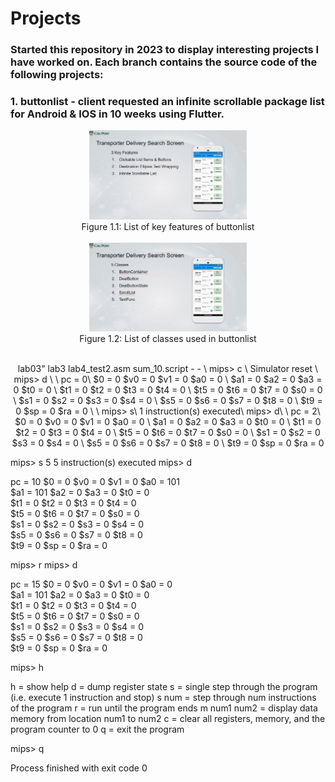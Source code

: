 # Projects
### Started this repository in 2023 to display interesting projects I have worked on. Each branch contains the source code of the following projects:
  
### 1. buttonlist -  client requested an infinite scrollable package list for Android & IOS in 10 weeks using Flutter.
<p align = "center">
<img src = "https://github.com/darylng154/Projects/blob/main/README_files/buttonlist_classes.png?raw=true" width=50% height=50%>
  <br>
Figure 1.1: List of key features of buttonlist
  <br>
  <br>
<img src = "https://github.com/darylng154/Projects/blob/main//README_files/buttonlist_features.png?raw=true" width=50% height=50%>
  <br>
Figure 1.2: List of classes used in buttonlist
  <br>
  <br>
</p>


<p align  = "center">
lab03" lab3 lab4_test2.asm sum_10.script - -  \
mips> c  \
		Simulator reset  \
mips> d  \
\
 pc = 0\
$0  = 0        $v0 = 0        $v1 = 0        $a0 = 0        \
$a1 = 0        $a2 = 0        $a3 = 0        $t0 = 0        \
$t1 = 0        $t2 = 0        $t3 = 0        $t4 = 0        \
$t5 = 0        $t6 = 0        $t7 = 0        $s0 = 0        \
$s1 = 0        $s2 = 0        $s3 = 0        $s4 = 0        \
$s5 = 0        $s6 = 0        $s7 = 0        $t8 = 0        \
$t9 = 0        $sp = 0        $ra = 0        \
\
mips> s\
		1 instruction(s) executed\
mips> d\
\
 pc = 2\
$0  = 0        $v0 = 0        $v1 = 0        $a0 = 0        \
$a1 = 0        $a2 = 0        $a3 = 0        $t0 = 0        \
$t1 = 0        $t2 = 0        $t3 = 0        $t4 = 0        \
$t5 = 0        $t6 = 0        $t7 = 0        $s0 = 0        \
$s1 = 0        $s2 = 0        $s3 = 0        $s4 = 0        \
$s5 = 0        $s6 = 0        $s7 = 0        $t8 = 0        \
$t9 = 0        $sp = 0        $ra = 0        

mips> s 5
		5 instruction(s) executed
mips> d

 pc = 10
$0  = 0        $v0 = 0        $v1 = 0        $a0 = 101      
$a1 = 101      $a2 = 0        $a3 = 0        $t0 = 0        
$t1 = 0        $t2 = 0        $t3 = 0        $t4 = 0        
$t5 = 0        $t6 = 0        $t7 = 0        $s0 = 0        
$s1 = 0        $s2 = 0        $s3 = 0        $s4 = 0        
$s5 = 0        $s6 = 0        $s7 = 0        $t8 = 0        
$t9 = 0        $sp = 0        $ra = 0        

mips> r
mips> d

 pc = 15
$0  = 0        $v0 = 0        $v1 = 0        $a0 = 0        
$a1 = 101      $a2 = 0        $a3 = 0        $t0 = 0        
$t1 = 0        $t2 = 0        $t3 = 0        $t4 = 0        
$t5 = 0        $t6 = 0        $t7 = 0        $s0 = 0        
$s1 = 0        $s2 = 0        $s3 = 0        $s4 = 0        
$s5 = 0        $s6 = 0        $s7 = 0        $t8 = 0        
$t9 = 0        $sp = 0        $ra = 0        

mips> h

h = show help
d = dump register state
s = single step through the program (i.e. execute 1 instruction and stop)
s num = step through num instructions of the program
r = run until the program ends
m num1 num2 = display data memory from location num1 to num2
c = clear all registers, memory, and the program counter to 0
q = exit the program

mips> q

Process finished with exit code 0

</p>
